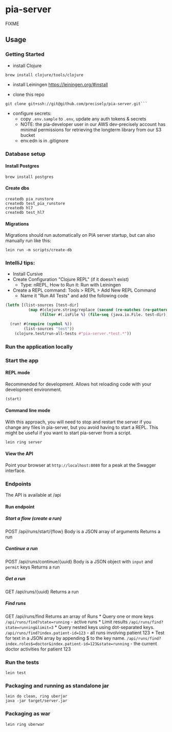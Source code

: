 # pia-server

FIXME


## Usage

### Getting Started

* install Clojure

```shell
brew install clojure/tools/clojure
```

* install Leiningen
https://leiningen.org/#install

* clone this repo
```shell
git clone git+ssh://git@github.com/precisely/pia-server.git```
```
* configure secrets:
  - copy `.env.sample` to `.env`, update any auth tokens & secrets
  - NOTE: the pia-developer user in our AWS dev-precisely account has minimal permissions for retrieving the longterm library from our S3 bucket    
  - env.edn is in .gitignore


### Database setup

#### Install Postgres

```shell
brew install postgres
```

#### Create dbs

```shell
createdb pia_runstore
createdb test_pia_runstore
createdb hl7
createdb test_hl7
```

#### Migrations

Migrations should run automatically on PIA server startup, but can also manually run like this:
```shell
lein run -m scripts/create-db
```

### IntelliJ tips:

* Install Cursive
* Create Configuration "Clojure REPL" (if it doesn't exist) 
   - Type: nREPL, How to Run it: Run with Leiningen
* Create a REPL command: Tools > REPL > Add New REPL Command
  - Name it "Run All Tests" and add the following code
```clojure
(letfn [(list-sources [test-dir]
          (map #(clojure.string/replace (second (re-matches (re-pattern (str test-dir "/(.*)\\.clj?$")) (.getPath %))) "/" ".")
               (filter #(.isFile %) (file-seq (java.io.File. test-dir)))))]

  (run! #(require (symbol %))
        (list-sources "test"))
    (clojure.test/run-all-tests #"pia-server.*test.*"))
```

### Run the application locally

### Start the app 

#### REPL mode

Recommended for development. Allows hot reloading code with your development environment.

```clojure
(start)
```

#### Command line mode

With this approach, you will need to stop and restart the server if you change any files in pia-server, but you avoid having to start a REPL. This might be useful if you want to start pia-server from a script.

```bash
lein ring server
```

#### View the API
Point your browser at `http://localhost:8080` for a peak at the Swagger interface.

### Endpoints
  The API is available at /api

#### Run endpoint

##### Start a flow (create a run)
  POST /api/runs/start/{flow} 
    Body is a JSON array of arguments
    Returns a run

##### Continue a run
  POST /api/runs/continue/{uuid}
    Body is a JSON object with `input` and `permit` keys
    Returns a run

##### Get a run
  GET /api/runs/{uuid}
    Returns a run

##### Find runs
  GET /api/runs/find
    Returns an array of Runs
    * Query one or more keys
      `/api/runs/find?state=running`
      - active runs 
    * Limit results
      `/api/runs/find?state=running&limit=3`
    * Query nested keys using dot-separated keys.
      `/api/runs/find?index.patient-id=123`
      - all runs involving patient 123
    * Test for text in a JSON array by appending $ to the key name.
      `/api/runs/find?index.roles$=doctor&index.patient-id=123&state=running`
      - the current doctor activities for patient 123

### Run the tests

`lein test`

### Packaging and running as standalone jar

```
lein do clean, ring uberjar
java -jar target/server.jar
```

### Packaging as war

`lein ring uberwar`
